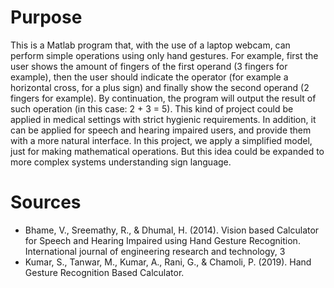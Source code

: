 # Purpose
This is a Matlab program that, with the use of a laptop webcam, can perform simple operations using only hand gestures. 
For example, first the user shows the amount of fingers of the first operand (3 fingers for example), then the user should indicate the operator (for example a horizontal cross, for a plus sign) and finally show the second operand (2 fingers for example). By continuation, the program will output the result of such operation (in this case: 2 + 3 = 5). This kind of project could be applied in medical settings with strict hygienic requirements. In addition, it can be applied for speech and hearing impaired users, and provide them with a more natural interface.
In this project, we apply a simplified model, just for making mathematical operations. But this idea could be expanded to more complex systems understanding sign language.


# Sources
- Bhame, V., Sreemathy, R., & Dhumal, H. (2014). Vision based Calculator for Speech and Hearing Impaired using Hand Gesture Recognition. International journal of engineering research and technology, 3
- Kumar, S., Tanwar, M., Kumar, A., Rani, G., & Chamoli, P. (2019). Hand Gesture Recognition Based Calculator.
